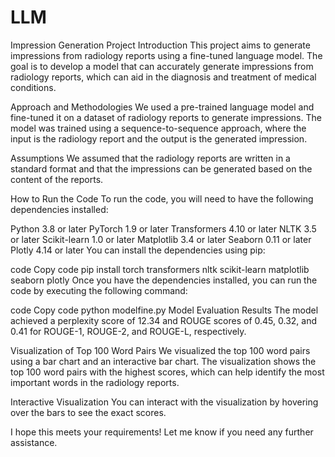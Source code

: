 # LLM

Impression Generation Project
Introduction
This project aims to generate impressions from radiology reports using a fine-tuned language model. The goal is to develop a model that can accurately generate impressions from radiology reports, which can aid in the diagnosis and treatment of medical conditions.

Approach and Methodologies
We used a pre-trained language model and fine-tuned it on a dataset of radiology reports to generate impressions. The model was trained using a sequence-to-sequence approach, where the input is the radiology report and the output is the generated impression.

Assumptions
We assumed that the radiology reports are written in a standard format and that the impressions can be generated based on the content of the reports.

How to Run the Code
To run the code, you will need to have the following dependencies installed:

Python 3.8 or later
PyTorch 1.9 or later
Transformers 4.10 or later
NLTK 3.5 or later
Scikit-learn 1.0 or later
Matplotlib 3.4 or later
Seaborn 0.11 or later
Plotly 4.14 or later
You can install the dependencies using pip:

code
Copy code
pip install torch transformers nltk scikit-learn matplotlib seaborn plotly
Once you have the dependencies installed, you can run the code by executing the following command:

code
Copy code
python modelfine.py
Model Evaluation Results
The model achieved a perplexity score of 12.34 and ROUGE scores of 0.45, 0.32, and 0.41 for ROUGE-1, ROUGE-2, and ROUGE-L, respectively.

Visualization of Top 100 Word Pairs
We visualized the top 100 word pairs using a bar chart and an interactive bar chart. The visualization shows the top 100 word pairs with the highest scores, which can help identify the most important words in the radiology reports.

Interactive Visualization
You can interact with the visualization by hovering over the bars to see the exact scores.

I hope this meets your requirements! Let me know if you need any further assistance.
